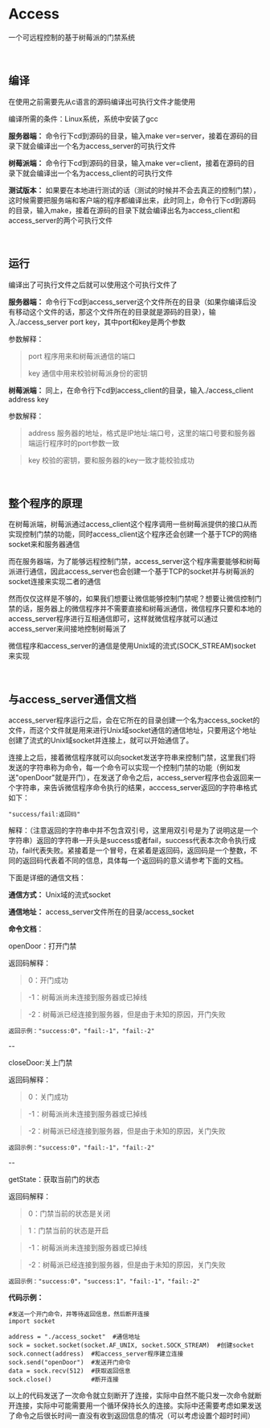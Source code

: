 # Access #

一个可远程控制的基于树莓派的门禁系统

</br>

## 编译 ##

在使用之前需要先从c语言的源码编译出可执行文件才能使用

编译所需的条件：Linux系统，系统中安装了gcc

**服务器端：**
命令行下cd到源码的目录，输入make ver=server，接着在源码的目录下就会编译出一个名为access_server的可执行文件


**树莓派端：**
命令行下cd到源码的目录，输入make ver=client，接着在源码的目录下就会编译出一个名为access_client的可执行文件

**测试版本：**
如果要在本地进行测试的话（测试的时候并不会去真正的控制门禁），这时候需要把服务端和客户端的程序都编译出来，此时同上，命令行下cd到源码的目录，输入make，接着在源码的目录下就会编译出名为access_client和access_server的两个可执行文件

</br>

## 运行 ##

编译出了可执行文件之后就可以使用这个可执行文件了

**服务器端：**
命令行下cd到access_server这个文件所在的目录（如果你编译后没有移动这个文件的话，那这个文件所在的目录就是源码的目录），输入./access_server port key，其中port和key是两个参数

参数解释：

> port 程序用来和树莓派通信的端口
> 
> key 通信中用来校验树莓派身份的密钥


**树莓派端：**
同上，在命令行下cd到access_client的目录，输入./access_client address key

参数解释：

> address 服务器的地址，格式是IP地址:端口号，这里的端口号要和服务器端运行程序时的port参数一致

> key 校验的密钥，要和服务器的key一致才能校验成功

<br/>

## 整个程序的原理 ##

在树莓派端，树莓派通过access_client这个程序调用一些树莓派提供的接口从而实现控制门禁的功能，同时access_client这个程序还会创建一个基于TCP的网络socket来和服务器通信

而在服务器端，为了能够远程控制门禁，access_server这个程序需要能够和树莓派进行通信，因此access_server也会创建一个基于TCP的socket并与树莓派的socket连接来实现二者的通信

然而仅仅这样是不够的，如果我们想要让微信能够控制门禁呢？想要让微信控制门禁的话，服务器上的微信程序并不需要直接和树莓派通信，微信程序只要和本地的access_server程序进行互相通信即可，这样就微信程序就可以通过access_server来间接地控制树莓派了

微信程序和access_server的通信是使用Unix域的流式(SOCK_STREAM)socket来实现

<br/>

## 与access_server通信文档 ##

access_server程序运行之后，会在它所在的目录创建一个名为access_socket的文件，而这个文件就是用来进行Unix域socket通信的通信地址，只要用这个地址创建了流式的Unix域socket并连接上，就可以开始通信了。

连接上之后，接着微信程序就可以向socket发送字符串来控制门禁，这里我们将发送的字符串称为命令，每一个命令可以实现一个控制门禁的功能（例如发送"openDoor"就是开门），在发送了命令之后，access_server程序也会返回来一个字符串，来告诉微信程序命令执行的结果，acccess_server返回的字符串格式如下：

    "success/fail:返回码"

解释：（注意返回的字符串中并不包含双引号，这里用双引号是为了说明这是一个字符串）返回的字符串一开头是success或者fail，success代表本次命令执行成功，fail代表失败。紧接着是一个冒号，在紧着是返回码，返回码是一个整数，不同的返回码代表着不同的信息，具体每一个返回码的意义请参考下面的文档。

下面是详细的通信文档：

**通信方式：** Unix域的流式socket

**通信地址：** access_server文件所在的目录/access_socket

**命令文档**：

openDoor：打开门禁

返回码解释：

>0：开门成功

>-1：树莓派尚未连接到服务器或已掉线

>-2：树莓派已经连接到服务器，但是由于未知的原因，开门失败

    返回示例："success:0"，"fail:-1"，"fail:-2"

--

closeDoor:关上门禁 
    
返回码解释：

>0：关门成功

>-1：树莓派尚未连接到服务器或已掉线

>-2：树莓派已经连接到服务器，但是由于未知的原因，关门失败

    返回示例："success:0"，"fail:-1"，"fail:-2"
    
--

getState：获取当前门的状态 

返回码解释：

>0：门禁当前的状态是关闭

>1：门禁当前的状态是开启

>-1：树莓派尚未连接到服务器或已掉线

>-2：树莓派已经连接到服务器，但是由于未知的原因，关门失败


    返回示例："success:0"，"success:1"，"fail:-1"，"fail:-2"
    



**代码示例：**

    #发送一个开门命令，并等待返回信息，然后断开连接
	import socket

	address = "./access_socket"  #通信地址
	sock = socket.socket(socket.AF_UNIX, socket.SOCK_STREAM)  #创建socket
	sock.connect(address)  #和access_server程序建立连接
	sock.send("openDoor")  #发送开门命令
	data = sock.recv(512)  #获取返回信息
    sock.close()           #断开连接

以上的代码发送了一次命令就立刻断开了连接，实际中自然不能只发一次命令就断开连接，实际中可能需要用一个循环保持长久的连接。实际中还需要考虑如果发送了命令之后很长时间一直没有收到返回信息的情况（可以考虑设置个超时时间）





